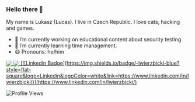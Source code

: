 ### Hello there 👋

My name is Lukasz (Lucas). I live in Czech Republic. I love cats, hacking and games. 

- 🔭 I’m currently working on educational content about security testing
- 🌱 I’m currently learning time management.
- 😄 Pronouns: he/him



<a href="">
  <img align="center" src="https://github-readme-stats.vercel.app/api?username=lwierzbicki&line_height=33&layout=compact&theme=dark" />
</a>

<a href="">
  <img align="center" src="https://github-readme-stats.vercel.app/api/top-langs/?username=lwierzbicki&hide=cmake&langs_count=4&line_height=35&theme=dark" />
</a>

<a href="">
[![Linkedin Badge](https://img.shields.io/badge/-lwierzbicki-blue?style=flat-square&logo=Linkedin&logoColor=white&link=https://www.linkedin.com/in/lwierzbicki/)](https://www.linkedin.com/in/lwierzbicki/)
</a>

![Profile Views](https://komarev.com/ghpvc/?username=lwierzbicki&color=green)

